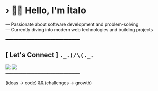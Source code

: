 # › 👋😊 Hello, I'm Ítalo

— Passionate about software development and problem-solving  
— Currently diving into modern web technologies and building projects

━━━━━━━━━━━━━━━━━━━━━━━━━━━━

## [ Let's Connect ] `._.)/\(._.`

<div>
  <a href="https://www.linkedin.com/in/italoglhrm"><img src="https://img.shields.io/badge/LinkedIn-0077B5?style=for-the-badge&logo=linkedin&logoColor=white" /><a/>
  <a href="italoguilherme.glhrm@gmail.com"><img src="https://img.shields.io/badge/Gmail-D14836?style=for-the-badge&logo=gmail&logoColor=white" /><a/>
</div>
━━━━━━━━━━━━━━━━━━━━━━━━━━━━

(ideas -> code) && (challenges -> growth)
